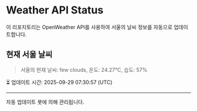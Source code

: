
# Weather API Status

이 리포지토리는 OpenWeather API를 사용하여 서울의 날씨 정보를 자동으로 업데이트합니다.

## 현재 서울 날씨
> 서울의 현재 날씨: few clouds, 온도: 24.27°C, 습도: 57%

⏳ 업데이트 시간: 2025-09-29 07:30:57 (UTC)

---
자동 업데이트 봇에 의해 관리됩니다.
